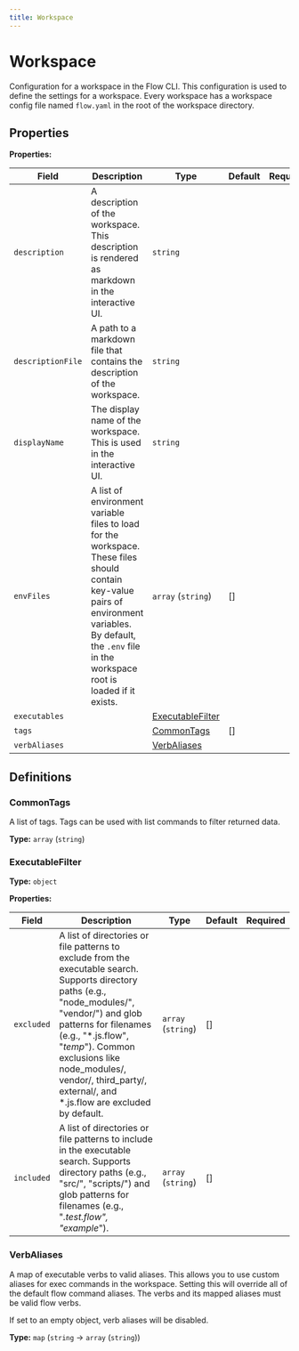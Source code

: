 ```yaml
---
title: Workspace
---
```


[comment]: # (Documentation autogenerated by docsgen. Do not edit directly.)

# Workspace

Configuration for a workspace in the Flow CLI.
This configuration is used to define the settings for a workspace.
Every workspace has a workspace config file named `flow.yaml` in the root of the workspace directory.


## Properties


**Properties:**

| Field | Description | Type | Default | Required |
| ----- | ----------- | ---- | ------- | :--------: |
| `description` | A description of the workspace. This description is rendered as markdown in the interactive UI. | `string` |  |  |
| `descriptionFile` | A path to a markdown file that contains the description of the workspace. | `string` |  |  |
| `displayName` | The display name of the workspace. This is used in the interactive UI. | `string` |  |  |
| `envFiles` | A list of environment variable files to load for the workspace. These files should contain key-value pairs of environment variables. By default, the `.env` file in the workspace root is loaded if it exists.  | `array` (`string`) | [] |  |
| `executables` |  | [ExecutableFilter](#ExecutableFilter) | <no value> |  |
| `tags` |  | [CommonTags](#CommonTags) | [] |  |
| `verbAliases` |  | [VerbAliases](#VerbAliases) | <no value> |  |


## Definitions

### CommonTags

A list of tags.
Tags can be used with list commands to filter returned data.


**Type:** `array` (`string`)




### ExecutableFilter



**Type:** `object`



**Properties:**

| Field | Description | Type | Default | Required |
| ----- | ----------- | ---- | ------- | :--------: |
| `excluded` | A list of directories or file patterns to exclude from the executable search. Supports directory paths (e.g., "node_modules/", "vendor/") and glob patterns for filenames (e.g., "*.js.flow", "*temp*"). Common exclusions like node_modules/, vendor/, third_party/, external/, and *.js.flow are excluded by default.  | `array` (`string`) | [] |  |
| `included` | A list of directories or file patterns to include in the executable search. Supports directory paths (e.g., "src/", "scripts/") and glob patterns for filenames (e.g., "*.test.flow", "example*").  | `array` (`string`) | [] |  |

### VerbAliases

A map of executable verbs to valid aliases. This allows you to use custom aliases for exec commands in the workspace.
Setting this will override all of the default flow command aliases. The verbs and its mapped aliases must be valid flow verbs.

If set to an empty object, verb aliases will be disabled.


**Type:** `map` (`string` -> `array` (`string`))





